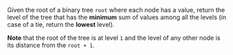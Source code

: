 Given the root of a binary tree `root` where each node has a value, return the level of the tree that has the **minimum** sum of values among all the levels (in case of a tie, return the **lowest** level).

**Note** that the root of the tree is at level `1` and the level of any other node is its distance from the `root + 1`.